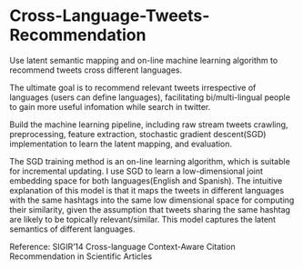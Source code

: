 # Cross-Language-Tweets-Recommendation
Use latent semantic mapping and on-line machine learning algorithm to recommend tweets cross different languages.

The ultimate goal is to recommend relevant tweets irrespective of languages (users can define languages), facilitating bi/multi-lingual people to gain more useful infomation while search in twitter.

Build the machine learning pipeline, including raw stream tweets crawling, preprocessing, feature extraction, stochastic gradient descent(SGD) implementation to learn the latent mapping, and evaluation. 

The SGD training method is an on-line learning algorithm, which is suitable for incremental updating. I use SGD to learn a low-dimensional joint embedding space for both languages(English and Spanish). The intuitive explanation of this model is that it maps the tweets in different languages with the same hashtags into the same low dimensional space for computing their similarity, given the assumption that tweets sharing the same hashtag are likely to be topically relevant/similar. This model captures the latent semantics of different languages.

Reference:
SIGIR’14 Cross-language Context-Aware Citation Recommendation in Scientific Articles
